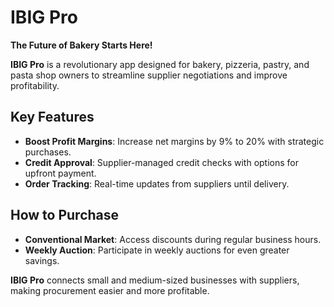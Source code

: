 # IBIG Pro

**The Future of Bakery Starts Here!**

**IBIG Pro** is a revolutionary app designed for bakery, pizzeria, pastry, and pasta shop owners to streamline supplier negotiations and improve profitability.

## Key Features

- **Boost Profit Margins**: Increase net margins by 9% to 20% with strategic purchases.
- **Credit Approval**: Supplier-managed credit checks with options for upfront payment.
- **Order Tracking**: Real-time updates from suppliers until delivery.

## How to Purchase

- **Conventional Market**: Access discounts during regular business hours.
- **Weekly Auction**: Participate in weekly auctions for even greater savings.

**IBIG Pro** connects small and medium-sized businesses with suppliers, making procurement easier and more profitable.


